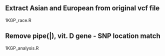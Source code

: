 
## Extract Asian and European from original vcf file
1KGP_race.R

## Remove pipe(|), vit. D gene - SNP location match
1KGP_analysis.R			


